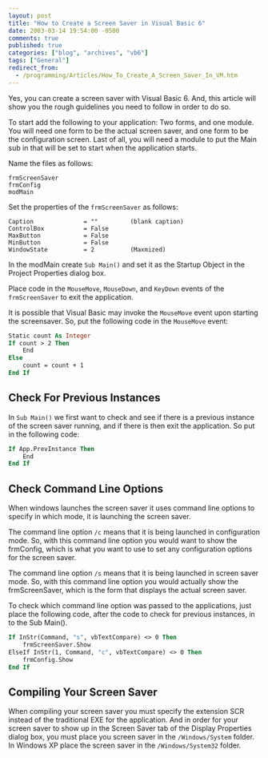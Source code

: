 ```yaml
---
layout: post
title: "How to Create a Screen Saver in Visual Basic 6"
date: 2003-03-14 19:54:00 -0500
comments: true
published: true
categories: ["blog", "archives", "vb6"]
tags: ["General"]
redirect_from: 
  - /programming/Articles/How_To_Create_A_Screen_Saver_In_VM.htm
---
```


Yes, you can create a screen saver with Visual Basic 6.  And, this article will show you the rough guidelines you need to follow in order to do so.

To start add the following to your application: Two forms, and one module.  You will need one form to be the actual screen saver, and one form to be the configuration screen.  Last of all, you will need a module to put the Main sub in that will be set to start when the application starts.

Name the files as follows:

```
frmScreenSaver
frmConfig
modMain
```

Set the properties of the `frmScreenSaver` as follows:

```
Caption              = ""         (blank caption)
ControlBox           = False
MaxButton            = False
MinButton            = False
WindowState          = 2          (Maxmized)
```

In the modMain create `Sub Main()` and set it as the Startup Object in the Project Properties dialog box.

Place code in the `MouseMove`, `MouseDown`, and `KeyDown` events of the `frmScreenSaver` to exit the application.

It is possible that Visual Basic may invoke the `MouseMove` event upon starting the screensaver. So, put the following code in the `MouseMove` event:

```vb
Static count As Integer
If count > 2 Then
    End
Else
    count = count + 1
End If
```

## Check For Previous Instances

In `Sub Main()` we first want to check and see if there is a previous instance of the screen saver running, and if there is then exit the application. So put in the following code:

```vb
If App.PrevInstance Then
    End
End If
```

## Check Command Line Options

When windows launches the screen saver it uses command line options to specify in which mode, it is launching the screen saver.

The command line option `/c` means that it is being launched in configuration mode.  So, with this command line option you would want to show the frmConfig, which is what you want to use to set any configuration options for the screen saver.

The command line option `/s` means that it is being launched in screen saver mode. So, with this command line option you would actually show the frmScreenSaver, which is the form that displays the actual screen saver.

To check which command line option was passed to the applications, just place the following code, after the code to check for previous instances, in to the Sub Main().

```vb
If InStr(Command, "s", vbTextCompare) <> 0 Then
    frmScreenSaver.Show
ElseIf InStr(1, Command, "c", vbTextCompare) <> 0 Then
    frmConfig.Show
End If
```

## Compiling Your Screen Saver

When compiling your screen saver you must specify the extension SCR instead of the traditional EXE for the application.  And in order for your screen saver to show up in the Screen Saver tab of the Display Properties dialog box, you must place you screen saver in the `/Windows/System` folder.  In Windows XP place the screen saver in the `/Windows/System32` folder.
